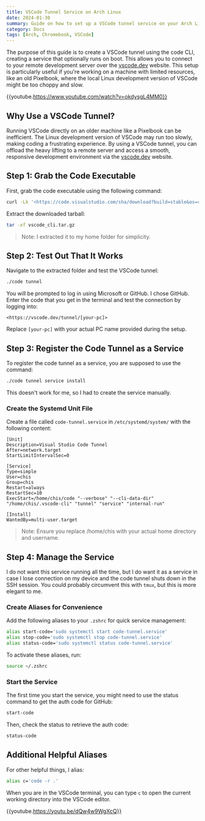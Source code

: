 ```yaml
---
title: VSCode Tunnel Service on Arch Linux
date: 2024-01-30
summary: Guide on how to set up a VSCode tunnel service on your Arch Linux system, allowing you to connect to your remote development server seamlessly through the https://vscode.dev/ website.
category: Docs
tags: [Arch, Chromebook, VSCode]
---
```


The purpose of this guide is to create a VSCode tunnel using the code CLI, creating a service that optionally runs on boot. This allows you to connect to your remote development server over the [vscode.dev](https://vscode.dev/) website. This setup is particularly useful if you're working on a machine with limited resources, like an old Pixelbook, where the local Linux development version of VSCode might be too choppy and slow.

{{youtube.https://www.youtube.com/watch?v=okdysgL4MM0}}

## Why Use a VSCode Tunnel?

Running VSCode directly on an older machine like a Pixelbook can be inefficient. The Linux development version of VSCode may run too slowly, making coding a frustrating experience. By using a VSCode tunnel, you can offload the heavy lifting to a remote server and access a smooth, responsive development environment via the [vscode.dev](https://vscode.dev/) website.

## Step 1: Grab the Code Executable

First, grab the code executable using the following command:

```bash
curl -Lk '<https://code.visualstudio.com/sha/download?build=stable&os=cli-alpine-x64>' --output vscode_cli.tar.gz
```

Extract the downloaded tarball:

```bash
tar -xf vscode_cli.tar.gz
```

> Note: I extracted it to my home folder for simplicity.
> 

## Step 2: Test Out That It Works

Navigate to the extracted folder and test the VSCode tunnel:

```bash
./code tunnel
```

You will be prompted to log in using Microsoft or GitHub. I chose GitHub. Enter the code that you get in the terminal and test the connection by logging into:

```
<https://vscode.dev/tunnel/[your-pc]>
```

Replace `[your-pc]` with your actual PC name provided during the setup.

## Step 3: Register the Code Tunnel as a Service

To register the code tunnel as a service, you are supposed to use the command:

```bash
./code tunnel service install
```

This doesn't work for me, so I had to create the service manually.

### Create the Systemd Unit File

Create a file called `code-tunnel.service` in `/etc/systemd/system/` with the following content:

```
[Unit]
Description=Visual Studio Code Tunnel
After=network.target
StartLimitIntervalSec=0

[Service]
Type=simple
User=chis
Group=chis
Restart=always
RestartSec=10
ExecStart=/home/chis/code "--verbose" "--cli-data-dir" "/home/chis/.vscode-cli" "tunnel" "service" "internal-run"

[Install]
WantedBy=multi-user.target
```

> Note: Ensure you replace /home/chis with your actual home directory and username.
> 

## Step 4: Manage the Service

I do not want this service running all the time, but I do want it as a service in case I lose connection on my device and the code tunnel shuts down in the SSH session. You could probably circumvent this with `tmux`, but this is more elegant to me.

### Create Aliases for Convenience

Add the following aliases to your `.zshrc` for quick service management:

```bash
alias start-code='sudo systemctl start code-tunnel.service'
alias stop-code='sudo systemctl stop code-tunnel.service'
alias status-code='sudo systemctl status code-tunnel.service'
```

To activate these aliases, run:

```bash
source ~/.zshrc
```

### Start the Service

The first time you start the service, you might need to use the status command to get the auth code for GitHub:

```bash
start-code
```

Then, check the status to retrieve the auth code:

```bash
status-code
```

## Additional Helpful Aliases

For other helpful things, I alias:

```bash
alias c='code -r .'
```

When you are in the VSCode terminal, you can type `c` to open the current working directory into the VSCode editor.

{{youtube.https://youtu.be/dQw4w9WgXcQ}}
